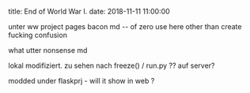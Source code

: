title: End of World War I.
date: 2018-11-11 11:00:00

unter ww project pages   bacon md    -- of zero use here  other than create fucking confusion

what utter nonsense md

lokal modifiziert. zu sehen nach freeze() / run.py ?? auf server?

modded under flaskprj - will it show in web ?
